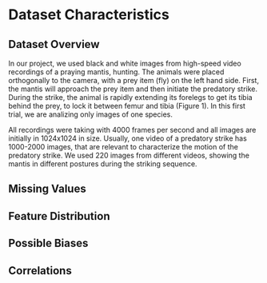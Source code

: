 # Dataset Characteristics

## Dataset Overview

In our project, we used black and white images from high-speed video recordings of a praying mantis, hunting. The animals were placed orthogonally to the camera, with a prey item (fly) on the left hand side. First, the mantis will approach the prey item and then initiate the predatory strike. During the strike, the animal is rapidly extending its forelegs to get its tibia behind the prey, to lock it between femur and tibia (Figure 1). In this first trial, we are analizing only images of one species.

All recordings were taking with 4000 frames per second and all images are initially in 1024x1024 in size. Usually, one video of a predatory strike has 1000-2000 images, that are relevant to characterize the motion of the predatory strike. We used 220 images from different videos, showing the mantis in different postures during the striking sequence.


## Missing Values

## Feature Distribution

## Possible Biases

## Correlations
